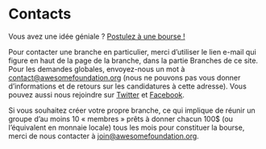 # Contacts

Vous avez une idée géniale ? [Postulez à une bourse !](<%= new_submission_path %>)

Pour contacter une branche en particulier, merci d’utiliser le lien e-mail qui figure en haut de la page de la branche, dans la partie Branches de ce site. Pour les demandes globales, envoyez-nous un mot à contact@awesomefoundation.org (nous ne pouvons pas vous donner d’informations et de retours sur les candidatures à cette adresse). Vous pouvez aussi nous rejoindre sur [Twitter](https://twitter.com/awesomefound) et [Facebook](https://www.facebook.com/awesomefoundation).

Si vous souhaitez créer votre propre branche, ce qui implique de réunir un groupe d’au moins 10 « membres » prêts à donner chacun 100$ (ou l’équivalent en monnaie locale) tous les mois pour constituer la bourse, merci de nous contacter à join@awesomefoundation.org.
